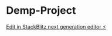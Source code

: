 # Demp-Project

[Edit in StackBlitz next generation editor ⚡️](https://stackblitz.com/~/github.com/AyushDeshmukh2005/Demp-Project)